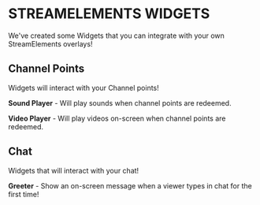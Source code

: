 # STREAMELEMENTS WIDGETS
We've created some Widgets that you can integrate with your own StreamElements overlays!

## Channel Points
Widgets will interact with your Channel points!

**Sound Player** - Will play sounds when channel points are redeemed.

**Video Player** - Will play videos on-screen when channel points are redeemed.

## Chat
Widgets that will interact with your chat!

**Greeter** - Show an on-screen message when a viewer types in chat for the first time!

